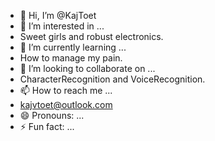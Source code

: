 - 👋 Hi, I’m @KajToet
- 👀 I’m interested in ...
- Sweet girls and robust electronics.
- 🌱 I’m currently learning ...
- How to manage my pain.
- 💞️ I’m looking to collaborate on ...
- CharacterRecognition and VoiceRecognition.
- 📫 How to reach me ...
- kajvtoet@outlook.com
- 😄 Pronouns: ...
- ⚡ Fun fact: ...

<!---
KajToet/KajToet is a ✨ special ✨ repository because its `README.md` (this file) appears on your GitHub profile.
You can click the Preview link to take a look at your changes.
--->

